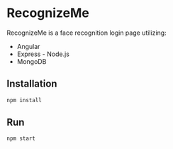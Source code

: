 # RecognizeMe

RecognizeMe is a face recognition login page
utilizing: 
- Angular
- Express - Node.js
- MongoDB

## Installation

```bash
npm install
```

## Run

```bash
npm start
```